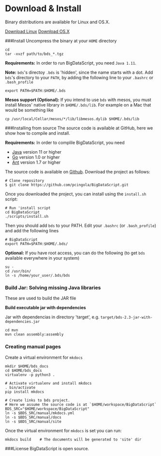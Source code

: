# Download & Install
Binary distributions are available for Linux and OS.X.

<a class="btn btn-large btn-primary" href="https://github.com/pcingola/BigDataScript/blob/master/distro/bds_Linux.tgz?raw=true">Download Linux</a>
<a class="btn btn-large btn-primary" href="https://github.com/pcingola/BigDataScript/blob/master/distro/bds_Darwin.tgz?raw=true">Download OS.X</a>

###Install
Uncompress the binary at your `HOME` directory
```
cd 
tar -xvzf path/to/bds_*.tgz 
```

**Requirements:** In order to run BigDataScript, you need `Java 1.11`.

**Note:** `bds`'s directoy `.bds` is 'hidden', since the name starts with a dot.
Add `bds`'s directory to your `PATH`, by adding the following line to your `.bashrc` or `.bash_profile`
```
export PATH=$PATH:$HOME/.bds
```

**Mesos support (Optional):**
If you intend to use `bds` with mesos, you must install Mesos' native library in `$HOME/.bds/lib`.
For example on a Mac that would be something like
```
cp /usr/local/Cellar/mesos/*/lib/libmesos.dylib $HOME/.bds/lib
```

###Installing from source
The source code is available at GitHub, here we show how to compile and install.

**Requirements:** In order to complile BigDataScript, you need

- [Java](http://java.com) version 11 or higher
- [Go](http://golang.org/) version 1.0 or higher
- [Ant](http://ant.apache.org/) version 1.7 or higher


The source code is available on [Github](https://github.com/pcingola/BigDataScript).
Download the project as follows:
				
				
```
# Clone repository
$ git clone https://github.com/pcingola/BigDataScript.git
```

Once you downloaded the project, you can install using the `install.sh` script:
```
# Run 'install script
cd BigDataScript
./scripts/install.sh
```
				
Then you should add `bds` to your PATH. Edit your `.bashrc` (or `.bash_profile`) and add the following lines
```
# BigDataScript
export PATH=$PATH:$HOME/.bds/
```
				
**Optional:** If you have root access, you can do the following (to get `bds` available everywhere in your system)
```
su -
cd /usr/bin/
ln -s /home/your_user/.bds/bds
```

### Build Jar: Solving missing Java libraries

These are used to build the JAR file

**Build executable jar with dependencies**

Jar with dependencias in directory 'target', e.g. `target/bds-2.3-jar-with-dependencies.jar`
```
cd mvn
mvn clean assembly:assembly
```

### Creating manual pages

Create a virtual environment for `mkdocs`
```
mkdir $HOME/bds_docs
cd $HOME/bds_docs
virtualenv -p python3 .

# Activate virtualenv and install mkdocs
. bin/activate
pip install mkdocs

# Create links to bds project.
# Here we assume the source code is at `$HOME/workspace/BigDataScript`
BDS_SRC="$HOME/workspace/BigDataScript"
ln -s $BDS_SRC/manual/mkdocs.yml
ln -s $BDS_SRC/manual/docs
ln -s $BDS_SRC/manual/site
```

Once the virtual environment for `mkdocs` is set you can run:
```
mkdocs build    # The documents will be generated to 'site' dir
```

###License
BigDataScript is open source.

